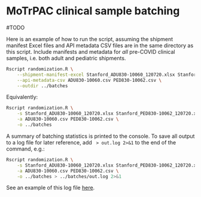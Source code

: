 # MoTrPAC clinical sample batching 

#TODO

Here is an example of how to run the script, assuming the shipment manifest Excel files and API metadata CSV files are in the same directory as this script. Include manifests and metadata for *all* pre-COVID clinical samples, i.e. both adult and pediatric shipments.  
```bash
Rscript randomization.R \
    --shipment-manifest-excel Stanford_ADU830-10060_120720.xlsx Stanford_PED830-10062_120720.xlsx \
    --api-metadata-csv ADU830-10060.csv PED830-10062.csv \
    --outdir ../batches 
```  
Equivalently:  

```bash
Rscript randomization.R \
    -s Stanford_ADU830-10060_120720.xlsx Stanford_PED830-10062_120720.xlsx \
    -a ADU830-10060.csv PED830-10062.csv \
    -o ../batches 
```  
A summary of batching statistics is printed to the console. To save all output to a log file for later reference, add ` > out.log 2>&1` to the end of the command, e.g.: 
```bash
Rscript randomization.R \
    -s Stanford_ADU830-10060_120720.xlsx Stanford_PED830-10062_120720.xlsx \
    -a ADU830-10060.csv PED830-10062.csv \
    -o ../batches > ../batches/out.log 2>&1
```
See an example of this log file [here](examples/out.log). 
